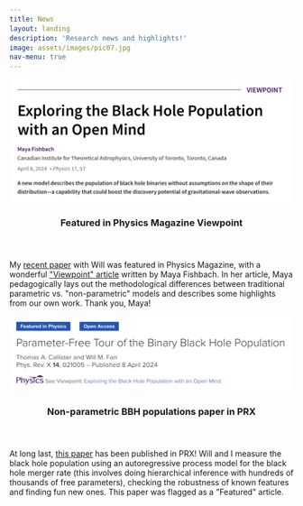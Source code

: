 ```yaml
---
title: News
layout: landing
description: 'Research news and highlights!'
image: assets/images/pic07.jpg
nav-menu: true
---
```


<!-- Main -->
<div id="main">

<!-- Two -->
<section id="two" class="spotlights">
	<section>
		<a href="generic.html" class="image">
	        <img src="assets/images/news/ar-viewpoint.png" alt="" data-position="center center"/>
        </a>
		<div class="content">
			<div class="inner">
				<header class="major">
					<h3>Featured in Physics Magazine Viewpoint</h3>
				</header>
				    <p>
                    My <a href="https://journals.aps.org/prx/abstract/10.1103/PhysRevX.14.021005">recent paper</a> with Will was featured in Physics Magazine, with a wonderful <a href="https://physics.aps.org/articles/v17/57">"Viewpoint" article</a> written by Maya Fishbach.
                    In her article, Maya pedagogically lays out the methodological differences between traditional parametric vs. "non-parametric" models and describes some highlights from our own work.
                    Thank you, Maya!
                    </p>
			</div>
		</div>
	</section>
	<section>
		<a href="generic.html" class="image">
	        <img src="assets/images/news/prx.jpeg" alt="" data-position="center center"/>
        </a>
		<div class="content">
			<div class="inner">
				<header class="major">
					<h3>Non-parametric BBH populations paper in PRX</h3>
				</header>
				    <p>
                    At long last, <a href="https://journals.aps.org/prx/abstract/10.1103/PhysRevX.14.021005">this paper</a> has been published in PRX!
                    Will and I measure the black hole population using an autoregressive process model for the black hole merger rate (this involves doing hierarchical inference with hundreds of thousands of free parameters), checking the robustness of known features and finding fun new ones.
                    This paper was flagged as a "Featured" article.
                    </p>
			</div>
		</div>
	</section>
</section>


</div>
